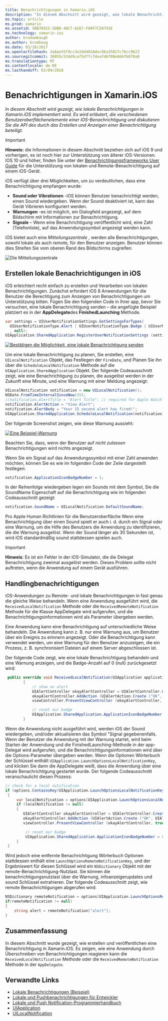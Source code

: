 ```yaml
---
title: Benachrichtigungen in Xamarin.iOS
description: "In diesem Abschnitt wird gezeigt, wie lokale Benachrichtigungen in Xamarin.iOS implementiert wird. Es wird erläutert, die verschiedenen Benutzeroberflächenelemente einer iOS-Benachrichtigung und diskutieren Sie die API des durch das Erstellen und Anzeigen einer Benachrichtigung beteiligt."
ms.topic: article
ms.prod: xamarin
ms.assetid: 5BB76915-5DB0-48C7-A267-FA9F7C50793E
ms.technology: xamarin-ios
author: bradumbaugh
ms.author: brumbaug
ms.date: 03/18/2017
ms.openlocfilehash: 2a8ae55f9cc3e2dd4818dec96a35017c76cc9623
ms.sourcegitcommit: 30055c534d9caf5dffcfdeafd6f08e666fb870a8
ms.translationtype: MT
ms.contentlocale: de-DE
ms.lasthandoff: 03/09/2018
---
```

# <a name="notifications-in-xamarinios"></a>Benachrichtigungen in Xamarin.iOS

_In diesem Abschnitt wird gezeigt, wie lokale Benachrichtigungen in Xamarin.iOS implementiert wird. Es wird erläutert, die verschiedenen Benutzeroberflächenelemente einer iOS-Benachrichtigung und diskutieren Sie die API des durch das Erstellen und Anzeigen einer Benachrichtigung beteiligt._

> [!IMPORTANT]
> **Hinweis:** die Informationen in diesem Abschnitt beziehen sich auf iOS 9 und vorherigen, es ist noch hier zur Unterstützung von älterer iOS-Versionen. IOS 10 und höher, finden Sie unter der [Benachrichtigungsframeworks User Guide](~/ios/platform/user-notifications/index.md) für die Unterstützung von lokalen und Remote-Benachrichtigung auf einem iOS-Gerät.

iOS verfügt über drei Möglichkeiten, um zu verdeutlichen, dass eine Benachrichtigung empfangen wurde:

-  **Sound oder Vibrationen** -iOS können Benutzer benachrichtigt werden, einen Sound wiedergeben. Wenn der Sound deaktiviert ist, kann das Gerät Vibrieren konfiguriert werden.
-  **Warnungen** -es ist möglich, ein Dialogfeld angezeigt, auf dem Bildschirm mit Informationen zur Benachrichtigung.
-  **Signale** – Wenn eine Benachrichtigung veröffentlicht wird, eine Zahl (Telefonliste), auf das Anwendungssymbol angezeigt werden kann.


iOS bietet auch eine *Mitteilungszentrale* , werden alle Benachrichtigungen, sowohl lokale als auch remote, für den Benutzer anzeigen. Benutzer können dies Streifen Sie vom oberen Rand des Bildschirms zugreifen:

 ![](local-notifications-in-ios-images/image13.png "Die Mitteilungszentrale")

## <a name="creating-local-notifications-in-ios"></a>Erstellen lokale Benachrichtigungen in iOS

iOS erleichtert recht einfach zu erstellen und Verarbeiten von lokalen Benachrichtigungen.
Zunächst erfordert iOS 8 Anwendungen für die Benutzer die Berechtigung zum Anzeigen von Benachrichtigungen um Unterstützung bitten. Fügen Sie den folgenden Code in Ihrer app, bevor Sie versuchen, eine lokale Benachrichtigung senden – die angefügte Beispiel platziert es in der **AppDelegate**des **FinishedLaunching** Methode.

```csharp
var settings = UIUserNotificationSettings.GetSettingsForTypes(
  UIUserNotificationType.Alert | UIUserNotificationType.Badge | UIUserNotificationType.Sound
  , null);
UIApplication.SharedApplication.RegisterUserNotificationSettings (settings);
```

  [![](local-notifications-in-ios-images/image0-sml.png "Bestätigen die Möglichkeit, eine lokale Benachrichtigung senden")](local-notifications-in-ios-images/image0.png#lightbox)

Um eine lokale Benachrichtigung zu planen, Sie erstellen, eine `UILocalNotification` Objekt, das Festlegen der `FireDate`, und Planen Sie ihn über die `ScheduleLocalNotification` Methode auf die `UIApplication.SharedApplication` Objekt. Der folgende Codeausschnitt zeigt, wie eine Benachrichtigung zu planen, die ausgelöst werden in der Zukunft eine Minute, und eine Warnung mit einer Meldung angezeigt:

```csharp
UILocalNotification notification = new UILocalNotification();
NSDate.FromTimeIntervalSinceNow(15);
//notification.AlertTitle = "Alert Title"; // required for Apple Watch notifications
notification.AlertAction = "View Alert";
notification.AlertBody = "Your 15 second alert has fired!";
UIApplication.SharedApplication.ScheduleLocalNotification(notification);
```

Der folgende Screenshot zeigen, wie diese Warnung aussieht:

  [![](local-notifications-in-ios-images/image2-sml.png "Eine Beispiel-Warnung")](local-notifications-in-ios-images/image2.png#lightbox)

Beachten Sie, dass, wenn der Benutzer auf *nicht zulassen* Benachrichtigungen wird nichts angezeigt.

Wenn Sie ein Signal auf das Anwendungssymbol mit einer Zahl anwenden möchten, können Sie es wie im folgenden Code der Zeile dargestellt festlegen:

```csharp
notification.ApplicationIconBadgeNumber = 1;
```

In der Reihenfolge wiedergeben legen ein Sounds mit dem Symbol, Sie die SoundName Eigenschaft auf die Benachrichtigung wie im folgenden Codeausschnitt gezeigt:

```csharp
notification.SoundName = UILocalNotification.DefaultSoundName;
```

Pro Apple Human Richtlinien für die Benutzeroberfläche Wenn eine Benachrichtigung über einen Sound spielt er auch i. d. durch ein Signal oder eine Warnung, um die Hilfe des Benutzers die Anwendung zu identifizieren, die die Warnung ausgelöst. Wenn der Sound länger als 30 Sekunden ist, wird iOS standardmäßig sound stattdessen spielen auch.

> [!IMPORTANT]
> **Hinweis**: Es ist ein Fehler in der iOS-Simulator, die die Delegat Benachrichtigung zweimal ausgelöst werden. Dieses Problem sollte nicht auftreten, wenn die Anwendung auf einem Gerät ausführen.

## <a name="handling-notifications"></a>Handlingbenachrichtigungen

iOS-Anwendungen zu Remote- und lokale Benachrichtigungen in fast genau die gleiche Weise behandeln. Wenn eine Anwendung ausgeführt wird, die `ReceivedLocalNotification` Methode oder die `ReceivedRemoteNotification` Methode für die Klasse AppDelegate wird aufgerufen, und die Benachrichtigungsinformationen wird als Parameter übergeben werden.

Eine Anwendung kann eine Benachrichtigung auf unterschiedliche Weise behandeln. Die Anwendung kann z. B. nur eine Warnung aus, um Benutzer über ein Ereignis zu erinnern angezeigt. Oder die Benachrichtigung kann verwendet werden, um eine Warnung für den Benutzer anzuzeigen, die ein Prozess, z. B. synchronisiert Dateien auf einem Server abgeschlossen ist.

Der folgende Code zeigt, wie eine lokale Benachrichtigung behandeln und eine Warnung anzeigen, und die Badge-Anzahl auf 0 (null) zurückgesetzt wird:

```csharp
 public override void ReceivedLocalNotification(UIApplication application, UILocalNotification notification)
        {
            // show an alert
            UIAlertController okayAlertController = UIAlertController.Create (notification.AlertAction, notification.AlertBody, UIAlertControllerStyle.Alert);
            okayAlertController.AddAction (UIAlertAction.Create ("OK", UIAlertActionStyle.Default, null));
            viewController.PresentViewController (okayAlertController, true, null);

            // reset our badge
            UIApplication.SharedApplication.ApplicationIconBadgeNumber = 0;
        }
```

Wenn die Anwendung nicht ausgeführt wird, werden iOS der Sound wiedergeben, und/oder aktualisieren das Symbol "Signal gegebenenfalls. Wenn der Benutzer die Anwendung mit der Warnung startet, wird beim Starten der Anwendung und die FinishedLaunching-Methode in der app-Delegat wird aufgerufen, und die Benachrichtigungsinformationen wird über die Options-Parameter übergeben werden. Wenn die Optionen Wörterbuch der Schlüssel enthält `UIApplication.LaunchOptionsLocalNotificationKey`, und klicken Sie dann die AppDelegate weiß, dass die Anwendung über eine lokale Benachrichtigung gestartet wurde. Der folgende Codeausschnitt veranschaulicht diesen Prozess:

```csharp
// check for a local notification
if (options.ContainsKey(UIApplication.LaunchOptionsLocalNotificationKey))
 {
     var localNotification = options[UIApplication.LaunchOptionsLocalNotificationKey] as UILocalNotification;
     if (localNotification != null)
     {
        UIAlertController okayAlertController = UIAlertController.Create (localNotification.AlertAction, localNotification.AlertBody, UIAlertControllerStyle.Alert);
        okayAlertController.AddAction (UIAlertAction.Create ("OK", UIAlertActionStyle.Default, null));
        viewController.PresentViewController (okayAlertController, true, null);

         // reset our badge
         UIApplication.SharedApplication.ApplicationIconBadgeNumber = 0;
     }
 }
```

Wird jedoch eine entfernte Benachrichtigung Wörterbuch Optionen stattdessen enthält eine `LaunchOptionsRemoteNotificationKey`, und der Ergebniswert für diesen Schlüssel wird ein `NSDictionary` Objekt mit der remote-Benachrichtigung-Nutzlast. Sie können die benachrichtigungsnutzlast über die Warnung, infoanzeigerupdates und sound Schlüssel extrahieren. Der folgende Codeausschnitt zeigt, wie remote Benachrichtigungen abgerufen wird:

```csharp
NSDictionary remoteNotification = options[UIApplication.LaunchOptionsRemoteNotificationKey];
if(remoteNotification != null)
{
    string alert = remoteNotification["alert"];
}
```

## <a name="summary"></a>Zusammenfassung

In diesem Abschnitt wurde gezeigt, wie erstellen und veröffentlichen eine Benachrichtigung in Xamarin.iOS. Es zeigen, wie eine Anwendung durch Überschreiben von Benachrichtigungen reagieren kann die `ReceivedLocalNotification` Methode oder die `ReceivedRemoteNotification` Methode in der `AppDelegate`.


## <a name="related-links"></a>Verwandte Links

- [Lokale Benachrichtigungen (Beispiel)](https://developer.xamarin.com/samples/monotouch/LocalNotifications)
- [Lokale und Pushbenachrichtigungen für Entwickler](https://developer.apple.com/notifications/)
- [Lokale und Push Notification-Programmierhandbuch](https://developer.apple.com/library/prerelease/content/documentation/NetworkingInternet/Conceptual/RemoteNotificationsPG/)
- [UIApplication](http://iosapi.xamarin.com/?link=T%3aMonoTouch.UIKit.UIApplication)
- [UILocalNotification](http://iosapi.xamarin.com/?link=T%3aMonoTouch.UIKit.UILocalNotification)
